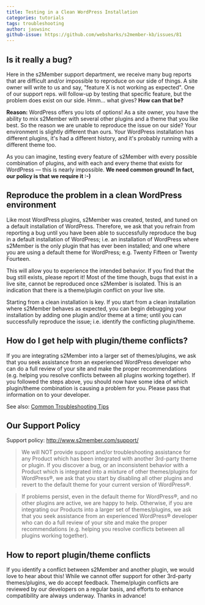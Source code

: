 ```yaml
---
title: Testing in a Clean WordPress Installation
categories: tutorials
tags: troubleshooting
author: jaswsinc
github-issue: https://github.com/websharks/s2member-kb/issues/81
---
```


## Is it really a bug?

Here in the s2Member support department, we receive many bug reports that are difficult and/or impossible to reproduce on our side of things. A site owner will write to us and say, "feature X is not working as expected". One of our support reps. will follow-up by testing that specific feature, but the problem does exist on our side. Hmm... what gives? **How can that be?**

**Reason:** WordPress offers you lots of options! As a site owner, you have the ability to mix s2Member with several other plugins and a theme that you like best. So the reason we are unable to reproduce the issue on our side? Your environment is slightly different than ours. Your WordPress installation has different plugins, it's had a different history, and it's probably running with a different theme too.

As you can imagine, testing every feature of s2Member with every possible combination of plugins, and with each and every theme that exists for WordPress — this is nearly impossible. **We need common ground! In fact, our policy is that we require it :-)**

## Reproduce the problem in a clean WordPress environment

Like most WordPress plugins, s2Member was created, tested, and tuned on a default installation of WordPress. Therefore, we ask that you refrain from reporting a bug until you have been able to successfully reproduce the bug in a default installation of WordPress; i.e. an installation of WordPress where s2Member is the only plugin that has ever been installed; and one where you are using a default theme for WordPress; e.g. Twenty Fifteen or Twenty Fourteen.

This will allow you to experience the intended behavior. If you find that the bug still exists, please report it! Most of the time though, bugs that exist in a live site, cannot be reproduced once s2Member is isolated. This is an indication that there is a theme/plugin conflict on your live site.

Starting from a clean installation is key. If you start from a clean installation where s2Member behaves as expected, you can begin debugging your installation by adding one plugin and/or theme at a time; until you can successfully reproduce the issue; i.e. identify the conflicting plugin/theme.

## How do I get help with plugin/theme conflicts?

If you are integrating s2Member into a larger set of themes/plugins, we ask that you seek assistance from an experienced WordPress developer who can do a full review of your site and make the proper recommendations (e.g. helping you resolve conflicts between all plugins working together). If you followed the steps above, you should now have some idea of which plugin/theme combination is causing a problem for you. Please pass that information on to your developer.

See also: [Common Troubleshooting Tips](http://www.s2member.com/kb/common-troubleshooting-tips/#plugins)

## Our Support Policy
Support policy: <http://www.s2member.com/support/>

> We will NOT provide support and/or troubleshooting assistance for any Product which has been integrated with another 3rd-party theme or plugin. If you discover a bug, or an inconsistent behavior with a Product which is integrated into a mixture of other themes/plugins for WordPress®, we ask that you start by disabling all other plugins and revert to the default theme for your current version of WordPress®.

> If problems persist, even in the default theme for WordPress®, and no other plugins are active, we are happy to help. Otherwise, if you are integrating our Products into a larger set of themes/plugins, we ask that you seek assistance from an experienced WordPress® developer who can do a full review of your site and make the proper recommendations (e.g. helping you resolve conflicts between all plugins working together).

## How to report plugin/theme conflicts

If you identify a conflict between s2Member and another plugin, we would love to hear about this! While we cannot offer support for other 3rd-party themes/plugins, we do accept feedback. Theme/plugin conflicts are reviewed by our developers on a regular basis, and efforts to enhance compatibility are always underway. Thanks in advance!
